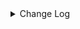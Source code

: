 <details><summary> Change Log </summary>

| Change | Commit | Version |
| --- | --- | --- |
|Revert &quot; [improve] update localfile connector config&quot; (#9018)|https://github.com/apache/seatunnel/commit/cdc79e13a|2.3.10|
| [improve] update localfile connector config (#8765)|https://github.com/apache/seatunnel/commit/def369a85|2.3.10|
|[Feature][Connector-V2] Add `filename_extension` parameter for read/write file (#8769)|https://github.com/apache/seatunnel/commit/78b23c0ef|2.3.10|
|[Improve] restruct connector common options (#8634)|https://github.com/apache/seatunnel/commit/f3499a6ee|2.3.10|
|[Feature][Connector-V2] Support create emtpy file when no data (#8543)|https://github.com/apache/seatunnel/commit/275db7891|2.3.10|
|[Feature][Connector-V2] Support single file mode in file sink (#8518)|https://github.com/apache/seatunnel/commit/e893deed5|2.3.10|
|[Feature][File] Support config null format for text file read (#8109)|https://github.com/apache/seatunnel/commit/2dbf02df4|2.3.9|
|[Improve][API] Unified tables_configs and table_list (#8100)|https://github.com/apache/seatunnel/commit/84c0b8d66|2.3.9|
|[Feature][Restapi] Allow metrics information to be associated to logical plan nodes (#7786)|https://github.com/apache/seatunnel/commit/6b7c53d03|2.3.9|
|[Improve][Connector-V2] Support read archive compress file (#7633)|https://github.com/apache/seatunnel/commit/3f98cd8a1|2.3.8|
|[Improve] Added OSSFileCatalog and it&#x27;s factory (#7458)|https://github.com/apache/seatunnel/commit/9006a205d|2.3.8|
|[Improve][Connector] Add multi-table sink option check (#7360)|https://github.com/apache/seatunnel/commit/2489f6446|2.3.7|
|[Feature][Core] Support using upstream table placeholders in sink options and auto replacement (#7131)|https://github.com/apache/seatunnel/commit/c4ca74122|2.3.6|
|[Improve][Files] Support write fixed/timestamp as int96 of parquet (#6971)|https://github.com/apache/seatunnel/commit/1a48a9c49|2.3.6|
|[Chore] Fix `file` spell errors (#6606)|https://github.com/apache/seatunnel/commit/2599d3b73|2.3.5|
|[Fix][Connector-V2] Fix connector support SPI but without no args constructor (#6551)|https://github.com/apache/seatunnel/commit/5f3c9c36a|2.3.5|
|Add support for XML file type to various file connectors such as SFTP, FTP, LocalFile, HdfsFile, and more. (#6327)|https://github.com/apache/seatunnel/commit/ec533ecd9|2.3.5|
|[Feature][OssFile Connector] Make Oss implement source factory and sink factory (#6062)|https://github.com/apache/seatunnel/commit/1a8e9b455|2.3.4|
|[Refactor][File Connector] Put Multiple Table File API to File Base Module (#6033)|https://github.com/apache/seatunnel/commit/c324d663b|2.3.4|
|[Hotfix][Oss File Connector] fix oss connector can not run bug (#6010)|https://github.com/apache/seatunnel/commit/755bc2a73|2.3.4|
|Support using multiple hadoop account (#5903)|https://github.com/apache/seatunnel/commit/d69d88d1a|2.3.4|
|[Improve][Common] Introduce new error define rule (#5793)|https://github.com/apache/seatunnel/commit/9d1b2582b|2.3.4|
|[Improve][connector-file] unifiy option between file source/sink and update document (#5680)|https://github.com/apache/seatunnel/commit/8d87cf8fc|2.3.4|
|[Feature] Support `LZO` compress on File Read (#5083)|https://github.com/apache/seatunnel/commit/a4a190109|2.3.4|
|[Feature][Connector-V2][File] Support read empty directory (#5591)|https://github.com/apache/seatunnel/commit/1f58f224a|2.3.4|
|Support config column/primaryKey/constraintKey in schema (#5564)|https://github.com/apache/seatunnel/commit/eac76b4e5|2.3.4|
|[Feature] [File Connector]optionrule FILE_FORMAT_TYPE is text/csv ,add parameter BaseSinkConfig.ENABLE_HEADER_WRITE: #5566 (#5567)|https://github.com/apache/seatunnel/commit/0e02db768|2.3.4|
|[Feature][Connector V2][File] Add config of &#x27;file_filter_pattern&#x27;, which used for filtering files. (#5153)|https://github.com/apache/seatunnel/commit/a3c13e59e|2.3.3|
|[Fix][Connector-V2] Fix file-oss config check bug and amend file-oss-jindo factoryIdentifier (#4581)|https://github.com/apache/seatunnel/commit/5c4f17df2|2.3.2|
| [Feature][ConnectorV2]add file excel sink and source (#4164)|https://github.com/apache/seatunnel/commit/e3b97ae5d|2.3.2|
|Change file type to file_format_type in file source/sink (#4249)|https://github.com/apache/seatunnel/commit/973a2fae3|2.3.1|
|Merge branch &#x27;dev&#x27; into merge/cdc|https://github.com/apache/seatunnel/commit/4324ee191|2.3.1|
|[Improve][Project] Code format with spotless plugin.|https://github.com/apache/seatunnel/commit/423b58303|2.3.1|
|[improve][api] Refactoring schema parse (#4157)|https://github.com/apache/seatunnel/commit/b2f573a13|2.3.1|
|[Improve][build] Give the maven module a human readable name (#4114)|https://github.com/apache/seatunnel/commit/d7cd60105|2.3.1|
|[Improve][Project] Code format with spotless plugin. (#4101)|https://github.com/apache/seatunnel/commit/a2ab16656|2.3.1|
|[Feature][Connector-V2][File] Support compress (#3899)|https://github.com/apache/seatunnel/commit/55602f6b1|2.3.1|
|[Feature][Connector] add get source method to all source connector (#3846)|https://github.com/apache/seatunnel/commit/417178fb8|2.3.1|
|[Improve][Connector-V2][File] Improve file connector option rule and document (#3812)|https://github.com/apache/seatunnel/commit/bd7607766|2.3.1|
|[Hotfix][OptionRule] Fix option rule about all connectors (#3592)|https://github.com/apache/seatunnel/commit/226dc6a11|2.3.0|
|[Improve][Connector-V2][File] Unified excetion for file source &amp; sink connectors (#3525)|https://github.com/apache/seatunnel/commit/031e8e263|2.3.0|
|[Feature][Connector-V2][File] Add option and factory for file connectors (#3375)|https://github.com/apache/seatunnel/commit/db286e863|2.3.0|
|[Improve][Connector-V2][File] Improve code structure (#3238)|https://github.com/apache/seatunnel/commit/dd5c35388|2.3.0|
|[Connector-V2] [ElasticSearch] Add ElasticSearch Source/Sink Factory (#3325)|https://github.com/apache/seatunnel/commit/38254e3f2|2.3.0|
|[Improve][Connector-V2][File] Support parse field from file path (#2985)|https://github.com/apache/seatunnel/commit/0bc12085c|2.3.0-beta|
|[Improve][connector][file] Support user-defined schema for reading text file (#2976)|https://github.com/apache/seatunnel/commit/1c05ee0d7|2.3.0-beta|
|[Improve][Connector] Improve write parquet (#2943)|https://github.com/apache/seatunnel/commit/8fd966394|2.3.0-beta|
|[Fix][Connector-V2] Fix HiveSource Connector read orc table error (#2845)|https://github.com/apache/seatunnel/commit/61720306e|2.2.0-beta|
|[Improve][Connector-V2] Improve read parquet (#2841)|https://github.com/apache/seatunnel/commit/e19bc82f9|2.2.0-beta|
|[Feature][Connector-V2] Add oss sink (#2629)|https://github.com/apache/seatunnel/commit/bb2ad4048|2.2.0-beta|
|[#2606]Dependency management split (#2630)|https://github.com/apache/seatunnel/commit/fc047be69|2.2.0-beta|
|[chore][connector-common] Rename SeatunnelSchema to SeaTunnelSchema (#2538)|https://github.com/apache/seatunnel/commit/7dc2a2738|2.2.0-beta|
|[Feature][Connector-V2] Add oss source connector (#2467)|https://github.com/apache/seatunnel/commit/712b77744|2.2.0-beta|

</details>

